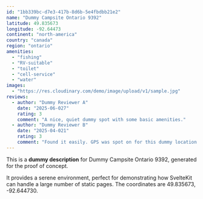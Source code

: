```yaml
---
id: "1bb339bc-d7e3-417b-8d6b-5e4fbdbb21e2"
name: "Dummy Campsite Ontario 9392"
latitude: 49.835673
longitude: -92.64473
continent: "north-america"
country: "canada"
region: "ontario"
amenities:
  - "fishing"
  - "RV-suitable"
  - "toilet"
  - "cell-service"
  - "water"
images:
  - "https://res.cloudinary.com/demo/image/upload/v1/sample.jpg"
reviews:
  - author: "Dummy Reviewer A"
    date: "2025-06-027"
    rating: 3
    comment: "A nice, quiet dummy spot with some basic amenities."
  - author: "Dummy Reviewer B"
    date: "2025-04-021"
    rating: 3
    comment: "Found it easily. GPS was spot on for this dummy location."
---
```


This is a **dummy description** for Dummy Campsite Ontario 9392, generated for the proof of concept.

It provides a serene environment, perfect for demonstrating how SvelteKit can handle a large number of static pages. The coordinates are 49.835673, -92.644730.
